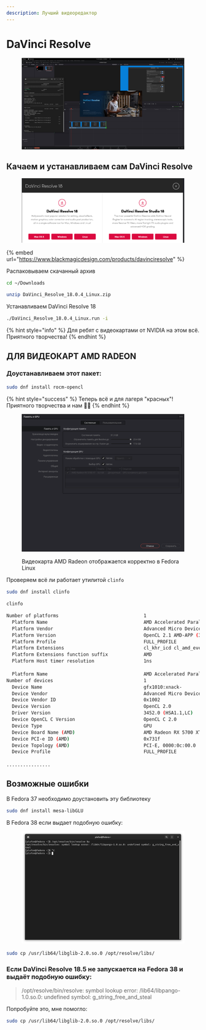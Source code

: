 ```yaml
---
description: Лучший видеоредактор
---
```


# DaVinci Resolve

<figure><img src="../../.gitbook/assets/uOxMCNPt3TI.jpg" alt=""><figcaption></figcaption></figure>

## Качаем и устанавливаем сам DaVinci Resolve

<figure><img src="../../.gitbook/assets/Снимок экрана от 2022-10-30 18-20-53.png" alt=""><figcaption></figcaption></figure>

{% embed url="https://www.blackmagicdesign.com/products/davinciresolve" %}

Распаковываем скачанный архив

```bash
cd ~/Downloads
```

```bash
unzip DaVinci_Resolve_18.0.4_Linux.zip
```

Устанавливаем DaVinci Resolve 18

```bash
./DaVinci_Resolve_18.0.4_Linux.run -i
```

{% hint style="info" %}
Для ребят с видеокартами от NVIDIA на этом всё. Приятного творчества!
{% endhint %}

## ДЛЯ ВИДЕОКАРТ AMD RADEON

### Доустанавливаем этот пакет:

```bash
sudo dnf install rocm-opencl
```

{% hint style="success" %}
Теперь всё и для лагеря "красных"! Приятного творчества и нам :tada::clap:
{% endhint %}

<figure><img src="../../.gitbook/assets/Снимок экрана от 2022-11-01 09-39-04.png" alt="amd radeon fedora linux mesa opencl"><figcaption><p>Видеокарта AMD Radeon отображается корректно в Fedora Linux</p></figcaption></figure>

Проверяем всё ли работает утилитой `clinfo`

```bash
sudo dnf install clinfo
```

```bash
clinfo
```

```bash
Number of platforms                               1
  Platform Name                                   AMD Accelerated Parallel Processing
  Platform Vendor                                 Advanced Micro Devices, Inc.
  Platform Version                                OpenCL 2.1 AMD-APP (3452.0)
  Platform Profile                                FULL_PROFILE
  Platform Extensions                             cl_khr_icd cl_amd_event_callback 
  Platform Extensions function suffix             AMD
  Platform Host timer resolution                  1ns

  Platform Name                                   AMD Accelerated Parallel Processing
Number of devices                                 1
  Device Name                                     gfx1010:xnack-
  Device Vendor                                   Advanced Micro Devices, Inc.
  Device Vendor ID                                0x1002
  Device Version                                  OpenCL 2.0 
  Driver Version                                  3452.0 (HSA1.1,LC)
  Device OpenCL C Version                         OpenCL C 2.0 
  Device Type                                     GPU
  Device Board Name (AMD)                         AMD Radeon RX 5700 XT
  Device PCI-e ID (AMD)                           0x731f
  Device Topology (AMD)                           PCI-E, 0000:0c:00.0
  Device Profile                                  FULL_PROFILE

................
```



## Возможные ошибки

В Fedora 37 необходимо доустановить эту библиотеку

```bash
sudo dnf install mesa-libGLU
```

В Fedora 38 если выдает подобную ошибку:

<figure><img src="../../.gitbook/assets/Снимок экрана от 2023-08-02 17-49-22.png" alt=""><figcaption></figcaption></figure>

```bash
sudo cp /usr/lib64/libglib-2.0.so.0 /opt/resolve/libs/
```

### Если DaVinci Resolve 18.5 не запускается на Fedora 38 и выдаёт подобную ошибку:

> /opt/resolve/bin/resolve: symbol lookup error: /lib64/libpango-1.0.so.0: undefined symbol: g\_string\_free\_and\_steal

Попробуйте это, мне помогло:

```bash
sudo cp /usr/lib64/libglib-2.0.so.0 /opt/resolve/libs/
```
